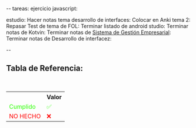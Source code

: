--
tareas:
ejercicio javascript:

estudio:
Hacer notas tema desarrollo de interfaces:
Colocar en Anki tema 2:
Repasar Test de tema de FOL:
Terminar listado de android studio:
Terminar notas de Kotvin:
Terminar notas de [Sistema de Gestión Empresarial](../../Sistema-Gestion-Empresarial/Sistema%20de%20Gesti%C3%B3n%20Empresarial.md):
Terminar notas de Desarrollo de interfacez:

--

<div  class="bc-diario">
<h2> Tabla de Referencia:</h2>
<table class="table-diario">
  <tr class="tr-diario">
    <th class="th-diario"></th>
    <th class="th-diario">Valor</th>
  </tr>
  <tr class="tr-diario">
    <td class="td-diario" style="color:2bff00">Cumplido</td>
    <td class="td-diario" style="color:2bff00">✅</td>
  </tr>
  <tr class="tr-diario">
    <td class="td-diario" style="color:red">NO HECHO</td>
    <td class="td-diario" style="color:red">❌</td>
  </tr>
</table>
